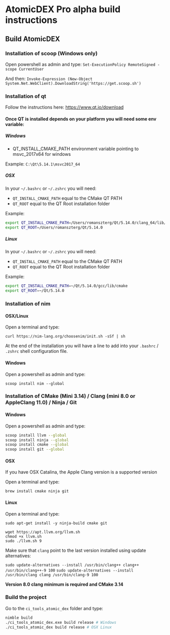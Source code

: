 # AtomicDEX Pro alpha build instructions

## Build AtomicDEX

### Installation of scoop (Windows only)

Open powershell as admin and type: `Set-ExecutionPolicy RemoteSigned -scope CurrentUser`

And then: `Invoke-Expression (New-Object System.Net.WebClient).DownloadString('https://get.scoop.sh')`

### Installation of qt

Follow the instructions here: https://www.qt.io/download

#### Once QT is installed depends on your platform you will need some env variable:

##### Windows

- QT_INSTALL_CMAKE_PATH environment variable pointing to msvc_2017x64 for windows

Example: `C:\Qt\5.14.1\msvc2017_64`

##### OSX

In your `~/.bashrc` or `~/.zshrc` you will need:
 * `QT_INSTALL_CMAKE_PATH` equal to the CMake QT PATH
 * `QT_ROOT` equal to the QT Root installation folder

Example:
```bash
export QT_INSTALL_CMAKE_PATH=/Users/romanszterg/Qt/5.14.0/clang_64/lib/cmake
export QT_ROOT=/Users/romanszterg/Qt/5.14.0
```

##### Linux

In your `~/.bashrc` or `~/.zshrc` you will need:
 * `QT_INSTALL_CMAKE_PATH` equal to the CMake QT PATH
 * `QT_ROOT` equal to the QT Root installation folder

Example:
```bash
export QT_INSTALL_CMAKE_PATH=~/Qt/5.14.0/gcc/lib/cmake
export QT_ROOT=~/Qt/5.14.0
```

### Installation of nim

#### OSX/Linux

Open a terminal and type:

`curl https://nim-lang.org/choosenim/init.sh -sSf | sh`

At the end of the installation you will have a line to add into your `.bashrc` / `.zshrc` shell configuration file.

#### Windows

Open a powershell as admin and type:

`scoop install nim --global`

### Installation of CMake (Mini 3.14) / Clang (mini 8.0 or AppleClang 11.0) / Ninja / Git

#### Windows

Open a powershell as admin and type:

```sh
scoop install llvm --global
scoop install ninja --global
scoop install cmake --global
scoop install git --global
```

#### OSX

If you have OSX Catalina, the Apple Clang version is a supported version

Open a terminal and type:
```
brew install cmake ninja git
```

#### Linux

Open a terminal and type:

```
sudo apt-get install -y ninja-build cmake git

wget https://apt.llvm.org/llvm.sh
chmod +x llvm.sh
sudo ./llvm.sh 9
```

Make sure that `clang` point to the last version installed using update alternatives:

`sudo update-alternatives --install /usr/bin/clang++ clang++ /usr/bin/clang++-9 100`
`sudo update-alternatives --install /usr/bin/clang clang /usr/bin/clang-9 100`

**Version 8.0 clang minimum is required and CMake 3.14**

### Build the project

Go to the `ci_tools_atomic_dex` folder and type:

```bash
nimble build
./ci_tools_atomic_dex.exe build release # Windows
./ci_tools_atomic_dex build release # OSX Linux
```



